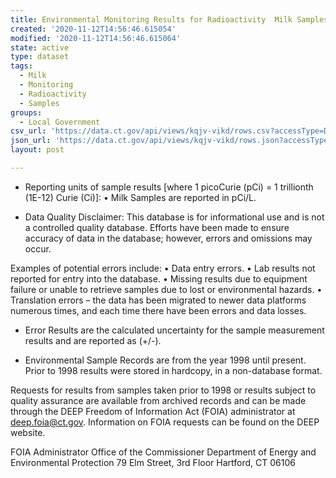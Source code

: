 ```yaml
---
title: Environmental Monitoring Results for Radioactivity  Milk Samples
created: '2020-11-12T14:56:46.615054'
modified: '2020-11-12T14:56:46.615064'
state: active
type: dataset
tags:
  - Milk
  - Monitoring
  - Radioactivity
  - Samples
groups:
  - Local Government
csv_url: 'https://data.ct.gov/api/views/kqjv-vikd/rows.csv?accessType=DOWNLOAD'
json_url: 'https://data.ct.gov/api/views/kqjv-vikd/rows.json?accessType=DOWNLOAD'
layout: post

---
```

- Reporting units of sample results [where 1 picoCurie (pCi) = 1 trillionth (1E-12) Curie (Ci)]:
• Milk Samples are reported in pCi/L.

- Data Quality Disclaimer:
This database is for informational use and is not a controlled quality database. Efforts have been made to ensure accuracy of data in the database; however, errors and omissions may occur. 

Examples of potential errors include:
• Data entry errors.
• Lab results not reported for entry into the database.
• Missing results due to equipment failure or unable to retrieve samples due to lost or environmental hazards.
• Translation errors – the data has been migrated to newer data platforms numerous times, and each time there have been errors and data losses.

- Error Results  are the calculated uncertainty for the sample measurement results and are reported as (+/-).

- Environmental Sample Records are from the year 1998 until present. Prior to 1998 results were stored in hardcopy, in a non-database format.

Requests for results from samples taken prior to 1998 or results subject to quality assurance are available from archived records and can be made through the DEEP Freedom of Information Act (FOIA) administrator at deep.foia@ct.gov. Information on 
FOIA requests can be found on the DEEP website. 

FOIA Administrator
Office of the Commissioner
Department of Energy and Environmental Protection
79 Elm Street, 3rd Floor
Hartford, CT 06106
